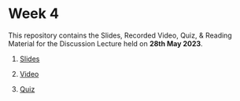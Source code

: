 # Week 4

This repository contains the Slides, Recorded Video, Quiz, & Reading Material for the Discussion Lecture held on **28th May 2023**.

1. [Slides](https://manika-lamba.github.io/SOL/28_May_2023/#/title-slide)

2. [Video](https://www.youtube.com/live/kpgux481IzU?feature=share)

3. [Quiz](https://github.com/manika-lamba/SOL/blob/main/28_May_2023/quiz.pdf)


